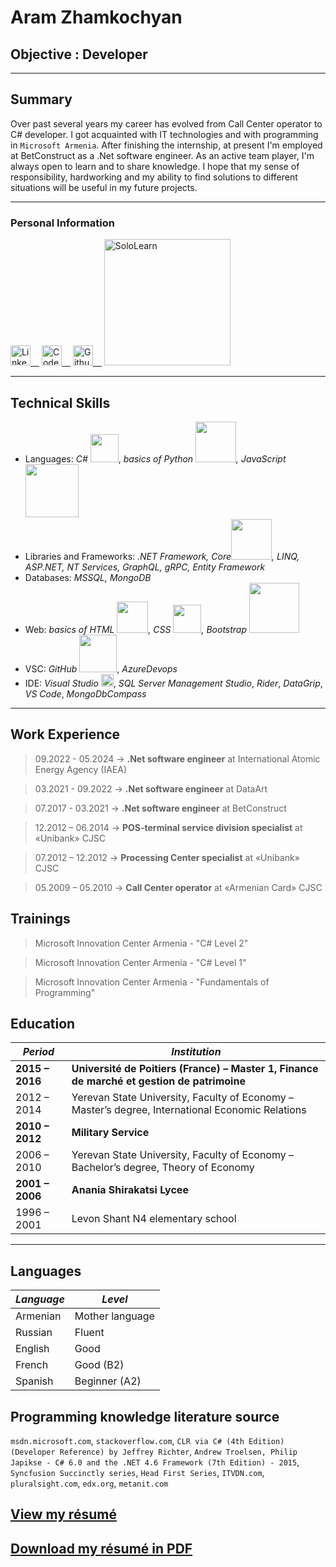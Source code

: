 # Aram Zhamkochyan

## Objective : Developer

<hr width="100%" size="10" color="blue"/>

## Summary
Over past several years my career has evolved from Call Center operator to C# developer. I got acquainted with IT technologies and with programming in `Microsoft Armenia`. After finishing the internship, at present I'm employed at BetConstruct as a .Net software engineer. As an active team player, I'm always open to learn and to share knowledge. I hope that my sense of responsibility, hardworking and my ability to find solutions to different situations will be useful in my future projects.

---------------------------------------------------------------------------------------------------------------------------------------

<h3>Personal Information</h3>

<a href="https://www.linkedin.com/in/aram-zhamkochyan/"><img alt="LinkedIn" width="32px" src="https://cdn.jsdelivr.net/npm/simple-icons@v3/icons/linkedin.svg" />&emsp;</a>
<a href="https://codefights.com/profile/kacap1707"><img alt="CodeSignal" width="32px" src="https://cdn.freebiesupply.com/logos/large/2x/codefights-logo-svg-vector.svg" />&emsp;</a>
<a align="left" href="https://github.com/aramzham"><img alt="Github" width="32px" src="https://cdn.jsdelivr.net/npm/simple-icons@v3/icons/github.svg" />&emsp;</a>
<a align="left" href="https://www.sololearn.com/Profile/1992269"><img alt="SoloLearn" width="202px" src="https://upload.wikimedia.org/wikipedia/commons/5/53/SoloLearn_logo.svg" /></a>

----------------------------------------------------------------------------------------------------------------------------------------
## Technical Skills
* Languages: *C#* <img width="45px" src="https://img.shields.io/badge/c%23%20-%23239120.svg?&style=for-the-badge&logo=c-sharp&logoColor=white"/>, *basics of Python <img width="65px" src="https://img.shields.io/badge/python-%233776AB.svg?&style=for-the-badge&logo=python&logoColor=white"/>, JavaScript <img width="85px" src="https://img.shields.io/badge/javascript-%23F7DF1E.svg?&style=for-the-badge&logo=javascript&logoColor=black"/>*
* Libraries and Frameworks: *.NET Framework, Core<img width="65px" src="https://img.shields.io/badge/dotnet-net%23239120.svg?color=5C2D91&style=for-the-badge&logo=.net&logoColor=whitek"/>, LINQ, ASP.NET, NT Services, GraphQL, gRPC, Entity Framework*
* Databases: *MSSQL, MongoDB*
* Web: *basics of HTML <img width="50px" src="https://img.shields.io/badge/html-%23239120.svg?&style=for-the-badge&logo=html5&logoColor=white"/>, CSS <img width="45px" src="https://img.shields.io/badge/css-%23239120.svg?&style=for-the-badge&logo=css3&logoColor=white"/>, Bootstrap <img width="80px" src="https://img.shields.io/badge/bootstrap%20-%23563D7C.svg?&style=for-the-badge&logo=bootstrap&logoColor=white"/>*
* VSC: *GitHub* <img width="60px" src="https://img.shields.io/badge/github-%23100000.svg?&style=for-the-badge&logo=github&logoColor=white"/>, *AzureDevops*
* IDE: *Visual Studio* <img width="20px" src="https://cdn.jsdelivr.net/npm/simple-icons@v3/icons/visualstudio.svg"/>, *SQL Server Management Studio*, *Rider*, *DataGrip*, *VS Code*, *MongoDbCompass*

---------------------------------------------------------------------------------------------------------------------------------------
## Work Experience
> 09.2022 - 05.2024  ->    **.Net software engineer** at International Atomic Energy Agency (IAEA)

> 03.2021 - 09.2022  ->    **.Net software engineer** at DataArt

> 07.2017 - 03.2021  ->    **.Net software engineer** at BetConstruct

> 12.2012 – 06.2014  ->    **POS-terminal service division specialist** at «Unibank» CJSC

> 07.2012 – 12.2012  ->    **Processing Center specialist** at «Unibank» CJSC

> 05.2009 – 05.2010  ->    **Call Center operator** at «Armenian Card» CJSC 

## Trainings
> Microsoft Innovation Center Armenia - "C# Level 2"

> Microsoft Innovation Center Armenia - "C# Level 1"

> Microsoft Innovation Center Armenia - "Fundamentals of Programming"

## Education

_Period_ | _Institution_
---------|---------------
**2015 – 2016**|**Université de Poitiers (France) – Master 1, Finance de marché et gestion de patrimoine**
2012 – 2014|Yerevan State University, Faculty of Economy – Master’s degree, International Economic Relations
**2010 – 2012**|**Military Service**
2006 – 2010|Yerevan State University, Faculty of Economy – Bachelor’s degree, Theory of Economy
**2001 – 2006**|**Anania Shirakatsi Lycee**
1996 – 2001|Levon Shant N4 elementary school
----------------------------------------------------------------------------------------------------------------------------------------

## Languages
*Language*|*Level*
----------|-------
Armenian|Mother language
Russian|Fluent
English|Good
French|Good (B2)
Spanish|Beginner (A2)

## Programming knowledge literature source
`msdn.microsoft.com`, `stackoverflow.com`, `CLR via C# (4th Edition) (Developer Reference) by Jeffrey Richter`, `Andrew Troelsen, Philip Japikse - C# 6.0 and the .NET 4.6 Framework (7th Edition) - 2015`, `Syncfusion Succinctly series`, `Head First Series`, `ITVDN.com`,  `pluralsight.com`, `edx.org`, `metanit.com`

## [View my résumé](https://github.com/user-attachments/files/16382781/cv.pdf)
<html>
<h2><a href = "https://github.com/user-attachments/files/16382781/cv.pdf">Download my résumé in PDF</a></h2>
</html>
